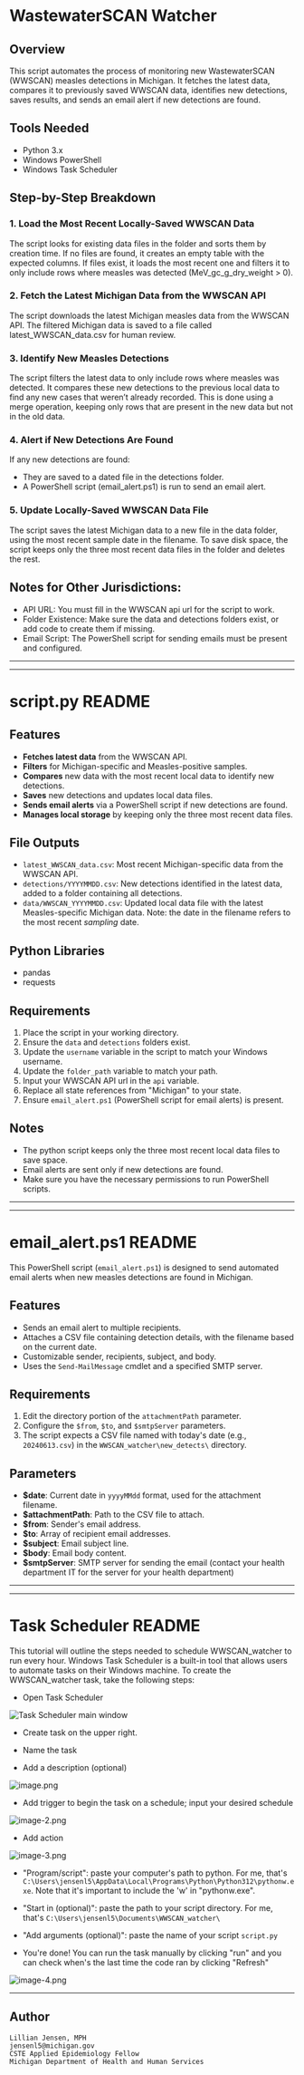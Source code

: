 # WastewaterSCAN Watcher

## Overview

This script automates the process of monitoring new WastewaterSCAN (WWSCAN) measles detections in Michigan. It fetches the latest data, compares it to previously saved WWSCAN data, identifies new detections, saves results, and sends an email alert if new detections are found. 

## Tools Needed

- Python 3.x
- Windows PowerShell
- Windows Task Scheduler

## Step-by-Step Breakdown

### 1. Load the Most Recent Locally-Saved WWSCAN Data

The script looks for existing data files in the folder and sorts them by creation time. If no files are found, it creates an empty table with the expected columns. If files exist, it loads the most recent one and filters it to only include rows where measles was detected (MeV_gc_g_dry_weight > 0).

### 2. Fetch the Latest Michigan Data from the WWSCAN API

The script downloads the latest Michigan measles data from the WWSCAN API. The filtered Michigan data is saved to a file called latest_WWSCAN_data.csv for human review.

### 3. Identify New Measles Detections

The script filters the latest data to only include rows where measles was detected. It compares these new detections to the previous local data to find any new cases that weren’t already recorded. This is done using a merge operation, keeping only rows that are present in the new data but not in the old data.

### 4. Alert if New Detections Are Found

If any new detections are found:
- They are saved to a dated file in the detections folder.
- A PowerShell script (email_alert.ps1) is run to send an email alert.

### 5. Update Locally-Saved WWSCAN Data File

The script saves the latest Michigan data to a new file in the data folder, using the most recent sample date in the filename. To save disk space, the script keeps only the three most recent data files in the folder and deletes the rest.

## Notes for Other Jurisdictions:

- API URL: You must fill in the WWSCAN api url for the script to work.
- Folder Existence: Make sure the data and detections folders exist, or add code to create them if missing.
- Email Script: The PowerShell script for sending emails must be present and configured.

--- 
---

# script.py README

## Features

- **Fetches latest data** from the WWSCAN API.
- **Filters** for Michigan-specific and Measles-positive samples.
- **Compares** new data with the most recent local data to identify new detections.
- **Saves** new detections and updates local data files.
- **Sends email alerts** via a PowerShell script if new detections are found.
- **Manages local storage** by keeping only the three most recent data files.

## File Outputs

- `latest_WWSCAN_data.csv`: Most recent Michigan-specific data from the WWSCAN API.
- `detections/YYYYMMDD.csv`: New detections identified in the latest data, added to a folder containing all detections.
- `data/WWSCAN_YYYYMMDD.csv`: Updated local data file with the latest Measles-specific Michigan data. Note: the date in the filename refers to the most recent *sampling* date. 

## Python Libraries

- pandas
- requests

## Requirements

1. Place the script in your working directory.
2. Ensure the `data` and `detections` folders exist.
3. Update the `username` variable in the script to match your Windows username.
4. Update the `folder_path` variable to match your path.
5. Input your WWSCAN API url in the `api` variable.
6. Replace all state references from "Michigan" to your state. 
7. Ensure `email_alert.ps1` (PowerShell script for email alerts) is present.

## Notes

- The python script keeps only the three most recent local data files to save space.
- Email alerts are sent only if new detections are found.
- Make sure you have the necessary permissions to run PowerShell scripts.

---
---

# email_alert.ps1 README

This PowerShell script (`email_alert.ps1`) is designed to send automated email alerts when new measles detections are found in Michigan.

## Features

- Sends an email alert to multiple recipients.
- Attaches a CSV file containing detection details, with the filename based on the current date.
- Customizable sender, recipients, subject, and body.
- Uses the `Send-MailMessage` cmdlet and a specified SMTP server.

## Requirements 

1. Edit the directory portion of the `attachmentPath` parameter. 
2. Configure the `$from`, `$to`, and `$smtpServer` parameters.
3. The script expects a CSV file named with today's date (e.g., `20240613.csv`) in the `WWSCAN_watcher\new_detects\` directory.

## Parameters

- **$date**: Current date in `yyyyMMdd` format, used for the attachment filename.
- **$attachmentPath**: Path to the CSV file to attach.
- **$from**: Sender's email address.
- **$to**: Array of recipient email addresses.
- **$subject**: Email subject line.
- **$body**: Email body content.
- **$smtpServer**: SMTP server for sending the email (contact your health department IT for the server for your health department)

---
---

# Task Scheduler README

This tutorial will outline the steps needed to schedule WWSCAN_watcher to run every hour. Windows Task Scheduler is a built-in tool that allows users to automate tasks on their Windows machine. To create the WWSCAN_watcher task, take the following steps:

- Open Task Scheduler

![Task Scheduler main window](images/1.png)

- Create task on the upper right.

- Name the task 

- Add a description (optional)

![image.png](images/2.png)

- Add trigger to begin the task on a schedule; input your desired schedule

![image-2.png](images/3.png)

- Add action

![image-3.png](images/4.png)

  - "Program/script": paste your computer's path to python. For me, that's `C:\Users\jensenl5\AppData\Local\Programs\Python\Python312\pythonw.exe`. Note that it's important to include the 'w' in "pythonw.exe".

  - "Start in (optional)": paste the path to your script directory. For me, that's `C:\Users\jensenl5\Documents\WWSCAN_watcher\`

  - "Add arguments (optional)": paste the name of your script `script.py`

- You're done! You can run the task manually by clicking "run" and you can check when's the last time the code ran by clicking "Refresh"

![image-4.png](images/5.png)

---
## Author

    Lillian Jensen, MPH
    jensenl5@michigan.gov
    CSTE Applied Epidemiology Fellow
    Michigan Department of Health and Human Services
